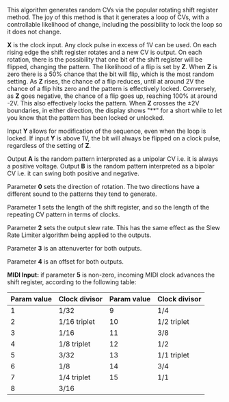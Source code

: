 
This algorithm generates random CVs via the popular rotating shift register method. The joy of this method is that it
generates a loop of CVs, with a controllable likelihood of change, including the possibility to lock the loop so it does
not change.

**X** is the clock input. Any clock pulse in excess of 1V can be used. On each rising edge the shift register rotates and a
new CV is output. On each rotation, there is the possibility that one bit of the shift register will be flipped,
changing the pattern. The likelihood of a flip is set by **Z**. When **Z** is zero there is a 50% chance that the bit will flip,
which is the most random setting. As **Z** rises, the chance of a flip reduces, until at around 2V the chance of a flip hits
zero and the pattern is effectively locked. Conversely, as **Z** goes negative, the chance of a flip goes up, reaching 100%
at around -2V. This also effectively locks the pattern. When **Z** crosses the ±2V boundaries, in either direction, the
display shows "\*\*" for a short while to let you know that the pattern has been locked or unlocked.

Input **Y** allows for modification of the sequence, even when the loop is locked. If input **Y** is above 1V, the bit will
always be flipped on a clock pulse, regardless of the setting of **Z**.

Output **A** is the random pattern interpreted as a unipolar CV i.e. it is always a positive voltage. Output **B** is the random
pattern interpreted as a bipolar CV i.e. it can swing both positive and negative.

Parameter **0** sets the direction of rotation. The two directions have a different sound to the patterns they tend to
generate.

Parameter **1** sets the length of the shift register, and so the length of the repeating CV pattern in terms of clocks.

Parameter **2** sets the output slew rate. This has the same effect as the Slew Rate Limiter algorithm being applied to the
outputs.

Parameter **3** is an attenuverter for both outputs.

Parameter **4** is an offset for both outputs.

**MIDI Input:** if parameter **5** is non-zero, incoming MIDI clock advances the shift register, according to the following
table:

<table>
<thead>
<tr class="header">
<th><strong>Param value</strong></th>
<th><strong>Clock divisor</strong></th>
<th><strong>Param value</strong></th>
<th><strong>Clock divisor</strong></th>
</tr>
</thead>
<tbody>
<tr class="odd">
<td>1</td>
<td>
1/32
</td>
<td>9</td>
<td>
1/4
</td>
</tr>
<tr class="even">
<td>2</td>
<td>
1/16 triplet
</td>
<td>10</td>
<td>
1/2 triplet
</td>
</tr>
<tr class="odd">
<td>3</td>
<td>
1/16
</td>
<td>11</td>
<td>
3/8
</td>
</tr>
<tr class="even">
<td>4</td>
<td>
1/8 triplet
</td>
<td>12</td>
<td>
1/2
</td>
</tr>
<tr class="odd">
<td>5</td>
<td>
3/32
</td>
<td>13</td>
<td>
1/1 triplet
</td>
</tr>
<tr class="even">
<td>6</td>
<td>
1/8
</td>
<td>14</td>
<td>
3/4
</td>
</tr>
<tr class="odd">
<td>7</td>
<td>
1/4 triplet
</td>
<td>15</td>
<td>
1/1
</td>
</tr>
<tr class="even">
<td>8</td>
<td>
3/16
</td>
<td></td>
<td></td>
</tr>
</tbody>
</table>
